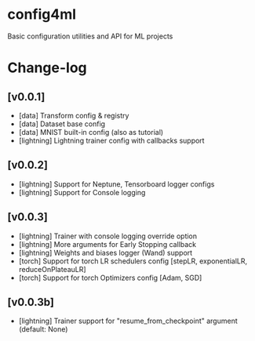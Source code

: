 # config4ml
Basic configuration utilities and API for ML projects


# Change-log

## [v0.0.1]

- [data] Transform config & registry
- [data] Dataset base config
- [data] MNIST built-in config (also as tutorial)
- [lightning] Lightning trainer config with callbacks support

## [v0.0.2]
- [lightning] Support for Neptune, Tensorboard logger configs
- [lightning] Support for Console logging

## [v0.0.3]
- [lightning] Trainer with console logging override option
- [lightning] More arguments for Early Stopping callback
- [lightning] Weights and biases logger (Wand) support
- [torch] Support for torch LR schedulers config [stepLR, exponentialLR, reduceOnPlateauLR]
- [torch] Support for torch Optimizers config [Adam, SGD]

## [v0.0.3b]
- [lightning] Trainer support for "resume_from_checkpoint" argument (default: None)